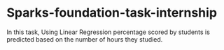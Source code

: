 # Sparks-foundation-task-internship
In this task, Using Linear Regression percentage scored by students is predicted based on the number of hours they studied.
